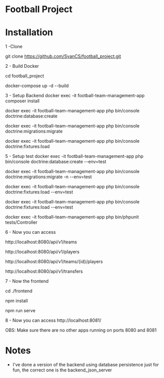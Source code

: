 # Football Project

# Installation

1 -Clone

 git clone https://github.com/SyanCS/football_project.git

2 - Build Docker

 cd football_project 
 
docker-compose up -d --build

3 - Setup Backend
docker exec -it football-team-management-app composer install

docker exec -it football-team-management-app php bin/console doctrine:database:create

docker exec -it football-team-management-app php bin/console doctrine:migrations:migrate

docker exec -it football-team-management-app php bin/console doctrine:fixtures:load


5 - Setup test
docker exec -it football-team-management-app php bin/console doctrine:database:create --env=test

docker exec -it football-team-management-app php bin/console doctrine:migrations:migrate -n --env=test

docker exec -it football-team-management-app php bin/console doctrine:fixtures:load --env=test

docker exec -it football-team-management-app php bin/console doctrine:fixtures:load --env=test

docker exec -it football-team-management-app php bin/phpunit tests/Controller


6 - Now you can access 

http://localhost:8080/api/v1/teams

http://localhost:8080/api/v1/players

http://localhost:8080/api/v1/teams/{id}/players

http://localhost:8080/api/v1/transfers


7 - Now the frontend

cd ./frontend

npm install

npm run serve


8 - Now you can access  http://localhost:8081/


OBS: Make sure there are no other apps running on ports 8080 and 8081



# Notes

- I've done a version of the backend using database persistence just for fun, the correct one is the backend_json_server

